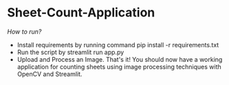 # Sheet-Count-Application
*How to run?*
- Install requirements by running command
  pip install -r requirements.txt
- Run the script by
  streamlit run app.py
- Upload and Process an Image.
  That's it! You should now have a working application for counting sheets using image processing techniques with OpenCV and Streamlit.
